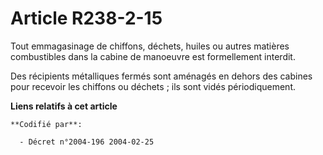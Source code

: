 # Article R238-2-15

Tout emmagasinage de chiffons, déchets, huiles ou autres matières combustibles dans la cabine de manoeuvre est formellement
interdit.

Des récipients métalliques fermés sont aménagés en dehors des cabines pour recevoir les chiffons ou déchets ; ils sont vidés
périodiquement.

**Liens relatifs à cet article**

	**Codifié par**:

	  - Décret n°2004-196 2004-02-25
